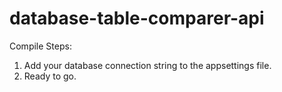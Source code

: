 # database-table-comparer-api

Compile Steps:<br>

1. Add your database connection string to the appsettings file.
2. Ready to go.
